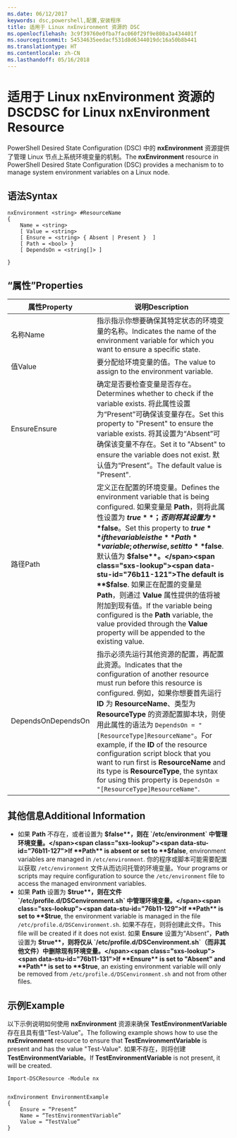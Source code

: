 ```yaml
---
ms.date: 06/12/2017
keywords: dsc,powershell,配置,安装程序
title: 适用于 Linux nxEnvironment 资源的 DSC
ms.openlocfilehash: 3c9f39760e0fba7fac060f29f9e808a3a434401f
ms.sourcegitcommit: 54534635eedacf531d8d6344019dc16a50b8b441
ms.translationtype: HT
ms.contentlocale: zh-CN
ms.lasthandoff: 05/16/2018
---
```

# <a name="dsc-for-linux-nxenvironment-resource"></a><span data-ttu-id="76b11-103">适用于 Linux nxEnvironment 资源的 DSC</span><span class="sxs-lookup"><span data-stu-id="76b11-103">DSC for Linux nxEnvironment Resource</span></span>

<span data-ttu-id="76b11-104">PowerShell Desired State Configuration (DSC) 中的 **nxEnvironment** 资源提供了管理 Linux 节点上系统环境变量的机制。</span><span class="sxs-lookup"><span data-stu-id="76b11-104">The **nxEnvironment** resource in PowerShell Desired State Configuration (DSC) provides a mechanism to to manage system environment variables on a Linux node.</span></span>

## <a name="syntax"></a><span data-ttu-id="76b11-105">语法</span><span class="sxs-lookup"><span data-stu-id="76b11-105">Syntax</span></span>

```
nxEnvironment <string> #ResourceName
{
    Name = <string>
    [ Value = <string>
    [ Ensure = <string> { Absent | Present }  ]
    [ Path = <bool> }
    [ DependsOn = <string[]> ]

}
```

## <a name="properties"></a><span data-ttu-id="76b11-106">“属性”</span><span class="sxs-lookup"><span data-stu-id="76b11-106">Properties</span></span>

|  <span data-ttu-id="76b11-107">属性</span><span class="sxs-lookup"><span data-stu-id="76b11-107">Property</span></span> |  <span data-ttu-id="76b11-108">说明</span><span class="sxs-lookup"><span data-stu-id="76b11-108">Description</span></span> |
|---|---|
| <span data-ttu-id="76b11-109">名称</span><span class="sxs-lookup"><span data-stu-id="76b11-109">Name</span></span>| <span data-ttu-id="76b11-110">指示指示你想要确保其特定状态的环境变量的名称。</span><span class="sxs-lookup"><span data-stu-id="76b11-110">Indicates the name of the environment variable for which you want to ensure a specific state.</span></span>|
| <span data-ttu-id="76b11-111">值</span><span class="sxs-lookup"><span data-stu-id="76b11-111">Value</span></span>| <span data-ttu-id="76b11-112">要分配给环境变量的值。</span><span class="sxs-lookup"><span data-stu-id="76b11-112">The value to assign to the environment variable.</span></span>|
| <span data-ttu-id="76b11-113">Ensure</span><span class="sxs-lookup"><span data-stu-id="76b11-113">Ensure</span></span>| <span data-ttu-id="76b11-114">确定是否要检查变量是否存在。</span><span class="sxs-lookup"><span data-stu-id="76b11-114">Determines whether to check if the variable exists.</span></span> <span data-ttu-id="76b11-115">将此属性设置为“Present”可确保该变量存在。</span><span class="sxs-lookup"><span data-stu-id="76b11-115">Set this property to "Present" to ensure the variable exists.</span></span> <span data-ttu-id="76b11-116">将其设置为“Absent”可确保该变量不存在。</span><span class="sxs-lookup"><span data-stu-id="76b11-116">Set it to "Absent" to ensure the variable does not exist.</span></span> <span data-ttu-id="76b11-117">默认值为“Present”。</span><span class="sxs-lookup"><span data-stu-id="76b11-117">The default value is "Present".</span></span>|
| <span data-ttu-id="76b11-118">路径</span><span class="sxs-lookup"><span data-stu-id="76b11-118">Path</span></span>| <span data-ttu-id="76b11-119">定义正在配置的环境变量。</span><span class="sxs-lookup"><span data-stu-id="76b11-119">Defines the environment variable that is being configured.</span></span> <span data-ttu-id="76b11-120">如果变量是 **Path**，则将此属性设置为 **$true**；否则将其设置为 **$false**。</span><span class="sxs-lookup"><span data-stu-id="76b11-120">Set this property to **$true** if the variable is the **Path** variable; otherwise, set it to **$false**.</span></span> <span data-ttu-id="76b11-121">默认值为 **$false**。</span><span class="sxs-lookup"><span data-stu-id="76b11-121">The default is **$false**.</span></span> <span data-ttu-id="76b11-122">如果正在配置的变量是 **Path**，则通过 **Value** 属性提供的值将被附加到现有值。</span><span class="sxs-lookup"><span data-stu-id="76b11-122">If the variable being configured is the **Path** variable, the value provided through the **Value** property will be appended to the existing value.</span></span>|
| <span data-ttu-id="76b11-123">DependsOn</span><span class="sxs-lookup"><span data-stu-id="76b11-123">DependsOn</span></span> | <span data-ttu-id="76b11-124">指示必须先运行其他资源的配置，再配置此资源。</span><span class="sxs-lookup"><span data-stu-id="76b11-124">Indicates that the configuration of another resource must run before this resource is configured.</span></span> <span data-ttu-id="76b11-125">例如，如果你想要首先运行 **ID** 为 **ResourceName**、类型为 **ResourceType** 的资源配置脚本块，则使用此属性的语法为 `DependsOn = "[ResourceType]ResourceName"`。</span><span class="sxs-lookup"><span data-stu-id="76b11-125">For example, if the **ID** of the resource configuration script block that you want to run first is **ResourceName** and its type is **ResourceType**, the syntax for using this property is `DependsOn = "[ResourceType]ResourceName"`.</span></span>|

## <a name="additional-information"></a><span data-ttu-id="76b11-126">其他信息</span><span class="sxs-lookup"><span data-stu-id="76b11-126">Additional Information</span></span>

* <span data-ttu-id="76b11-127">如果 **Path** 不存在，或者设置为 **$false**，则在 `/etc/environment` 中管理环境变量。</span><span class="sxs-lookup"><span data-stu-id="76b11-127">If **Path** is absent or set to **$false**, environment variables are managed in `/etc/environment`.</span></span> <span data-ttu-id="76b11-128">你的程序或脚本可能需要配置以获取 `/etc/environment` 文件从而访问托管的环境变量。</span><span class="sxs-lookup"><span data-stu-id="76b11-128">Your programs or scripts may require configuration to source the `/etc/environment` file to access the managed environment variables.</span></span>
* <span data-ttu-id="76b11-129">如果 **Path** 设置为 **$true**，则在文件 `/etc/profile.d/DSCenvironment.sh` 中管理环境变量。</span><span class="sxs-lookup"><span data-stu-id="76b11-129">If **Path** is set to **$true**, the environment variable is managed in the file `/etc/profile.d/DSCenvironment.sh`.</span></span> <span data-ttu-id="76b11-130">如果不存在，则将创建此文件。</span><span class="sxs-lookup"><span data-stu-id="76b11-130">This file will be created if it does not exist.</span></span> <span data-ttu-id="76b11-131">如果 **Ensure** 设置为“Absent”，**Path** 设置为 **$true**，则将仅从 `/etc/profile.d/DSCenvironment.sh`（而非其他文件）中删除现有环境变量。</span><span class="sxs-lookup"><span data-stu-id="76b11-131">If **Ensure** is set to "Absent" and **Path** is set to **$true**, an existing environment variable will only be removed from `/etc/profile.d/DSCenvironment.sh` and not from other files.</span></span>

## <a name="example"></a><span data-ttu-id="76b11-132">示例</span><span class="sxs-lookup"><span data-stu-id="76b11-132">Example</span></span>

<span data-ttu-id="76b11-133">以下示例说明如何使用 **nxEnvironment** 资源来确保 **TestEnvironmentVariable** 存在且具有值“Test-Value”。</span><span class="sxs-lookup"><span data-stu-id="76b11-133">The following example shows how to use the **nxEnvironment** resource to ensure that **TestEnvironmentVariable** is present and has the value "Test-Value".</span></span> <span data-ttu-id="76b11-134">如果不存在，则将创建 **TestEnvironmentVariable**。</span><span class="sxs-lookup"><span data-stu-id="76b11-134">If **TestEnvironmentVariable** is not present, it will be created.</span></span>

```
Import-DSCResource -Module nx


nxEnvironment EnvironmentExample
{
    Ensure = “Present”
    Name = “TestEnvironmentVariable”
    Value = “TestValue”
}
```